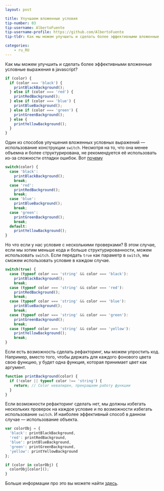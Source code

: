 ```yaml
---
layout: post

title: Улучшаем вложенные условия
tip-number: 03
tip-username: AlbertoFuente
tip-username-profile: https://github.com/AlbertoFuente
tip-tldr: Как мы можем улучшить и сделать более эффективными вложенные условные выражения в javascript?

categories:
    - ru_RU
---
```


Как мы можем улучшить и сделать более эффективными вложенные условные выражения в javascript?

```javascript
if (color) {
  if (color === 'black') {
    printBlackBackground();
  } else if (color === 'red') {
    printRedBackground();
  } else if (color === 'blue') {
    printBlueBackground();
  } else if (color === 'green') {
    printGreenBackground();
  } else {
    printYellowBackground();
  }
}
```

Один из способов улучшения вложенных условных выражений — использование конструкции `switch`. Несмотря на то, что она менее объемна и более структурирована, не рекомендуется её использовать из-за сложности отладки ошибок. Вот [почему](https://toddmotto.com/deprecating-the-switch-statement-for-object-literals)

```javascript
switch(color) {
  case 'black':
    printBlackBackground();
    break;
  case 'red':
    printRedBackground();
    break;
  case 'blue':
    printBlueBackground();
    break;
  case 'green':
    printGreenBackground();
    break;
  default:
    printYellowBackground();
}
```

Но что если у нас условие с несколькими проверками? В этом случае, если мы хотим меньше кода и больше структурированности, можем использовать `switch`.
Если передать `true` как параметр в `switch`, мы сможем использовать условие в каждом случае.

```javascript
switch(true) {
  case (typeof color === 'string' && color === 'black'):
    printBlackBackground();
    break;
  case (typeof color === 'string' && color === 'red'):
    printRedBackground();
    break;
  case (typeof color === 'string' && color === 'blue'):
    printBlueBackground();
    break;
  case (typeof color === 'string' && color === 'green'):
    printGreenBackground();
    break;
  case (typeof color === 'string' && color === 'yellow'):
    printYellowBackground();
    break;
}
```

Если есть возможность сделать рефакторинг, мы можем упростить код. Например, вместо того, чтобы держать для каждого фонового цвета свою функцию, у будет одна функция, которая принимает цвет как аргумент.

```javascript
function printBackground(color) {
  if (!color || typeof color !== 'string') {
    return; // Color невалиден, прекращаем работу функции
  }
}
```

Если возможности рефакторинг сделать нет, мы должны избегать нескольких проверок на каждое условие и по возможности избегать использование `switch`. И наиболее эффективный способ в данном случае — использование объекта.

```javascript
var colorObj = {
  'black': printBlackBackground,
  'red': printRedBackground,
  'blue': printBlueBackground,
  'green': printGreenBackground,
  'yellow': printYellowBackground
};

if (color in colorObj) {
  colorObj[color]();
}
```

Больше информации про это вы можете найти [здесь](http://www.nicoespeon.com/en/2015/01/oop-revisited-switch-in-js/).
